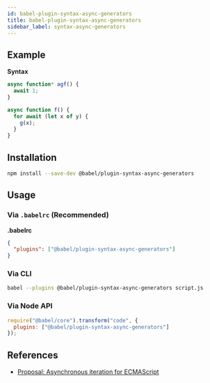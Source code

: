 ```yaml
---
id: babel-plugin-syntax-async-generators
title: babel-plugin-syntax-async-generators
sidebar_label: syntax-async-generators
---
```


## Example

**Syntax**

```javascript
async function* agf() {
  await 1;
}
```

```js
async function f() {
  for await (let x of y) {
    g(x);
  }
}
```

## Installation

```sh
npm install --save-dev @babel/plugin-syntax-async-generators
```

## Usage

### Via `.babelrc` (Recommended)

**.babelrc**

```json
{
  "plugins": ["@babel/plugin-syntax-async-generators"]
}
```

### Via CLI

```sh
babel --plugins @babel/plugin-syntax-async-generators script.js
```

### Via Node API

```javascript
require("@babel/core").transform("code", {
  plugins: ["@babel/plugin-syntax-async-generators"]
});
```

## References

* [Proposal: Asynchronous iteration for ECMAScript](https://github.com/tc39/proposal-async-iteration)

